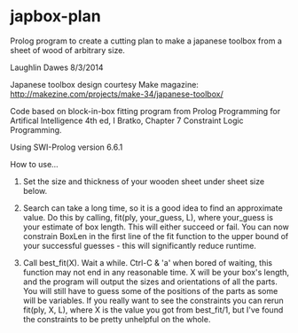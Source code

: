 japbox-plan
===========

Prolog program to create a cutting plan to make a japanese toolbox from a sheet of wood of arbitrary size.

Laughlin Dawes 8/3/2014

Japanese toolbox design courtesy Make magazine:
http://makezine.com/projects/make-34/japanese-toolbox/

Code based on block-in-box fitting program from Prolog
Programming for Artifical Intelligence 4th ed, I Bratko, Chapter 7
Constraint Logic Programming.

Using SWI-Prolog version 6.6.1

How to use...
1. Set the size and thickness of your wooden sheet under sheet size
below.

2. Search can take a long time, so it is a good idea to find an
approximate value. Do this by calling, fit(ply, your_guess, L), where
your_guess is your estimate of box length. This will either succeed or
fail. You can now constrain BoxLen in the first line of the fit
function to the upper bound of your successful guesses - this will
significantly reduce runtime.

3. Call best_fit(X). Wait a while. Ctrl-C & 'a' when bored of waiting, 
this function may not end in any reasonable time. X will be your box's
length, and the program will output the sizes and orientations of all
the parts. You will still have to guess some of the positions of the
parts as some will be variables. If you really want to see the 
constraints you can rerun fit(ply, X, L), where X is the value you got
from best_fit/1, but I've found the constraints to be pretty unhelpful
on the whole.
